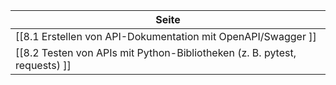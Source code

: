| Seite |
| ----------- |
| [[8.1 Erstellen von API-Dokumentation mit OpenAPI/Swagger ]] | 
| [[8.2 Testen von APIs mit Python-Bibliotheken (z. B. pytest, requests) ]] | 
